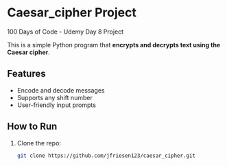 # Caesar_cipher Project
100 Days of Code - Udemy Day 8 Project 

This is a simple Python program that **encrypts and decrypts text using the Caesar cipher**.  

## Features
- Encode and decode messages
- Supports any shift number
- User-friendly input prompts

## How to Run
1. Clone the repo:  
   ```bash
   git clone https://github.com/jfriesen123/caesar_cipher.git
